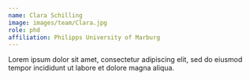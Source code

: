```yaml
---
name: Clara Schilling
image: images/team/Clara.jpg
role: phd
affiliation: Philipps University of Marburg
---
```


Lorem ipsum dolor sit amet, consectetur adipiscing elit, sed do eiusmod tempor incididunt ut labore et dolore magna aliqua.
